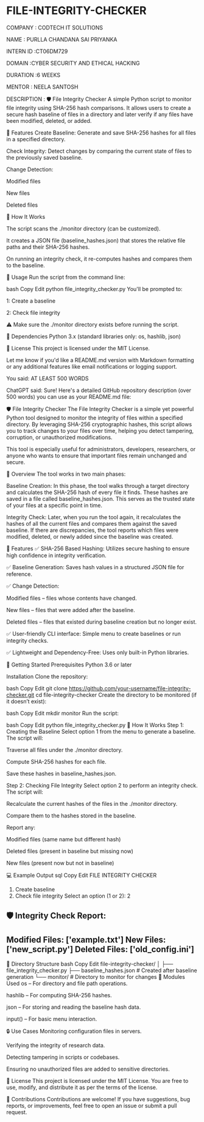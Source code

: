 # FILE-INTEGRITY-CHECKER

COMPANY : CODTECH IT SOLUTIONS

NAME : PURLLA CHANDANA SAI PRIYANKA

INTERN ID :CT06DM729

DOMAIN :CYBER SECURITY AND ETHICAL HACKING

DURATION :6 WEEKS

MENTOR : NEELA SANTOSH

DESCRIPTION :
🛡️ File Integrity Checker
A simple Python script to monitor file integrity using SHA-256 hash comparisons. It allows users to create a secure hash baseline of files in a directory and later verify if any files have been modified, deleted, or added.

🔧 Features
Create Baseline: Generate and save SHA-256 hashes for all files in a specified directory.

Check Integrity: Detect changes by comparing the current state of files to the previously saved baseline.

Change Detection:

Modified files

New files

Deleted files

📂 How It Works

The script scans the ./monitor directory (can be customized).

It creates a JSON file (baseline_hashes.json) that stores the relative file paths and their SHA-256 hashes.

On running an integrity check, it re-computes hashes and compares them to the baseline.

🚀 Usage
Run the script from the command line:

bash
Copy
Edit
python file_integrity_checker.py
You'll be prompted to:

1: Create a baseline

2: Check file integrity

⚠️ Make sure the ./monitor directory exists before running the script.

🧩 Dependencies
Python 3.x (standard libraries only: os, hashlib, json)

📄 License
This project is licensed under the MIT License.

Let me know if you'd like a README.md version with Markdown formatting or any additional features like email notifications or logging support.




You said:
AT LEAST 500 WORDS

ChatGPT said:
Sure! Here's a detailed GitHub repository description (over 500 words) you can use as your README.md file:

🛡️ File Integrity Checker
The File Integrity Checker is a simple yet powerful Python tool designed to monitor the integrity of files within a specified directory. By leveraging SHA-256 cryptographic hashes, this script allows you to track changes to your files over time, helping you detect tampering, corruption, or unauthorized modifications.

This tool is especially useful for administrators, developers, researchers, or anyone who wants to ensure that important files remain unchanged and secure.

📌 Overview
The tool works in two main phases:

Baseline Creation: In this phase, the tool walks through a target directory and calculates the SHA-256 hash of every file it finds. These hashes are saved in a file called baseline_hashes.json. This serves as the trusted state of your files at a specific point in time.

Integrity Check: Later, when you run the tool again, it recalculates the hashes of all the current files and compares them against the saved baseline. If there are discrepancies, the tool reports which files were modified, deleted, or newly added since the baseline was created.

🔧 Features
✅ SHA-256 Based Hashing: Utilizes secure hashing to ensure high confidence in integrity verification.

✅ Baseline Generation: Saves hash values in a structured JSON file for reference.

✅ Change Detection:

Modified files – files whose contents have changed.

New files – files that were added after the baseline.

Deleted files – files that existed during baseline creation but no longer exist.

✅ User-friendly CLI interface: Simple menu to create baselines or run integrity checks.

✅ Lightweight and Dependency-Free: Uses only built-in Python libraries.

🚀 Getting Started
Prerequisites
Python 3.6 or later

Installation
Clone the repository:

bash
Copy
Edit
git clone https://github.com/your-username/file-integrity-checker.git
cd file-integrity-checker
Create the directory to be monitored (if it doesn’t exist):

bash
Copy
Edit
mkdir monitor
Run the script:

bash
Copy
Edit
python file_integrity_checker.py
📂 How It Works
Step 1: Creating the Baseline
Select option 1 from the menu to generate a baseline. The script will:

Traverse all files under the ./monitor directory.

Compute SHA-256 hashes for each file.

Save these hashes in baseline_hashes.json.

Step 2: Checking File Integrity
Select option 2 to perform an integrity check. The script will:

Recalculate the current hashes of the files in the ./monitor directory.

Compare them to the hashes stored in the baseline.

Report any:

Modified files (same name but different hash)

Deleted files (present in baseline but missing now)

New files (present now but not in baseline)

💻 Example Output
sql
Copy
Edit
FILE INTEGRITY CHECKER
1. Create baseline
2. Check file integrity
Select an option (1 or 2): 2

🛡️ Integrity Check Report:
----------------------------
Modified Files: ['example.txt']
New Files: ['new_script.py']
Deleted Files: ['old_config.ini']
----------------------------
📁 Directory Structure
bash
Copy
Edit
file-integrity-checker/
│
├── file_integrity_checker.py
├── baseline_hashes.json        # Created after baseline generation
└── monitor/                    # Directory to monitor for changes
🧩 Modules Used
os – For directory and file path operations.

hashlib – For computing SHA-256 hashes.

json – For storing and reading the baseline hash data.

input() – For basic menu interaction.

🔒 Use Cases
Monitoring configuration files in servers.

Verifying the integrity of research data.

Detecting tampering in scripts or codebases.

Ensuring no unauthorized files are added to sensitive directories.

📜 License
This project is licensed under the MIT License. You are free to use, modify, and distribute it as per the terms of the license.

🤝 Contributions
Contributions are welcome! If you have suggestions, bug reports, or improvements, feel free to open an issue or submit a pull request.







